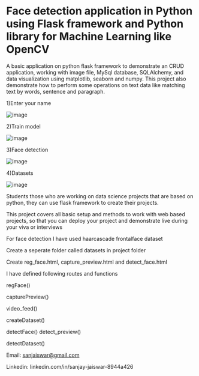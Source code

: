 # Face detection application in Python using Flask framework and Python library for Machine Learning like OpenCV

A basic application on python flask framework to demonstrate an CRUD application, working with image file, MySql database, SQLAlchemy, and data visualization using matplotlib, seaborn and numpy. This project also demonstrate how to perform some operations on text data like matching text by words, sentence and paragraph.

1)Enter your name

![image](https://user-images.githubusercontent.com/45494013/195301204-77274663-eddd-4cc6-8ba9-ac49495ba22e.png)

2)Train model

![image](https://user-images.githubusercontent.com/45494013/195301338-1bee1c78-37e9-4060-a3a8-686b833e3c89.png)

3)Face detection

![image](https://user-images.githubusercontent.com/45494013/195301555-17acb15f-93b7-46ee-934d-e031e37c6a10.png)

4)Datasets

![image](https://user-images.githubusercontent.com/45494013/195301690-51ded90c-fab8-4873-80f6-97c79a0d10e7.png)


Students those who are working on data science projects that are based on python, they can use flask framework to create their projects.

This project covers all basic setup and methods to work with web based projects, so that you can deploy your project and demonstrate live during your viva or interviews

For face detection I have used haarcascade frontalface dataset

Create a seperate folder called datasets in project folder

Create reg_face.html, capture_preview.html and detect_face.html 

I have defined following routes and functions 

regFace()

capturePreview()

video_feed()

createDataset()

detectFace()
detect_preview()

detectDataset()

Email: sanjaiswar@gmail.com

Linkedin: linkedin.com/in/sanjay-jaiswar-8944a426
